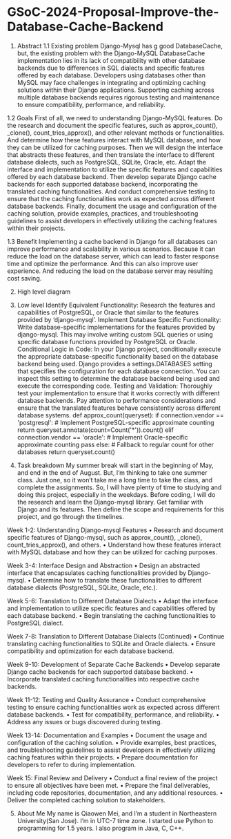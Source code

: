 # GSoC-2024-Proposal-Improve-the-Database-Cache-Backend
1.	Abstract
1.1 Existing problem
Django-Mysql has g good DatabaseCache, but, the existing problem with the Django-MySQL DatabaseCache implementation lies in its lack of compatibility with other database backends due to differences in SQL dialects and specific features offered by each database.
Developers using databases other than MySQL may face challenges in integrating and optimizing caching solutions within their Django applications. Supporting caching across multiple database backends requires rigorous testing and maintenance to ensure compatibility, performance, and reliability.

1.2	Goals
First of all, we need to understanding Django-MySQL features. Do the research and document the specific features, such as approx_count(), _clone(), count_tries_approx(), and other relevant methods or functionalities. And determine how these features interact with MySQL database, and how they can be utilized for caching purposes. Then we will design the interface that abstracts these features, and then translate the interface to different database dialects, such as PostgreSQL, SQLite, Oracle, etc. Adapt the interface and implementation to utilize the specific features and capabilities offered by each database backend. Then develop separate Django cache backends for each supported database backend, incorporating the translated caching functionalities. And conduct comprehensive testing to ensure that the caching functionalities work as expected across different database backends. Finally, document the usage and configuration of the caching solution, provide examples, practices, and troubleshooting guidelines to assist developers in effectively utilizing the caching features within their projects.

1.3	Benefit
Implementing a cache backend in Django for all databases can improve performance and scalability in various scenarios. Because it can reduce the load on the database server, which can lead to faster response time and optimize the performance. And this can also improve user experience. And reducing the load on the database server may resulting cost saving.


2.	High level diagram


3.	Low level
Identify Equivalent Functionality: Research the features and capabilities of PostgreSQL, or Oracle that similar to the features provided by ‘django-mysql’.
Implement Database Specific Functionality: Write database-specific implementations for the features provided by django-mysql. This may involve writing custom SQL queries or using specific database functions provided by PostgreSQL or Oracle.
Conditional Logic in Code: In your Django project, conditionally execute the appropriate database-specific functionality based on the database backend being used. Django provides a settings.DATABASES setting that specifies the configuration for each database connection. You can inspect this setting to determine the database backend being used and execute the corresponding code.
Testing and Validation: Thoroughly test your implementation to ensure that it works correctly with different database backends. Pay attention to performance considerations and ensure that the translated features behave consistently across different database systems.
def approx_count(queryset):
    if connection.vendor == 'postgresql':
        # Implement PostgreSQL-specific approximate counting
        return queryset.annotate(count=Count('*')).count()
    elif connection.vendor == 'oracle':
        # Implement Oracle-specific approximate counting
        pass
    else:
        # Fallback to regular count for other databases
        return queryset.count()
  	

5.	Task breakdown 
My summer break will start in the beginning of May, and end in the end of August. But, I’m thinking to take one summer class. Just one, so it won’t take me a long time to take the class, and complete the assignments. So, I will have plenty of time to studying and doing this project, especially in the weekdays. 
Before coding, I will do the research and learn the Django-mysql library. Get familiar with Django and its features. Then define the scope and requirements for this project, and go through the timelines.

Week 1-2: Understanding Django-mysql Features
•	Research and document specific features of Django-mysql, such as approx_count(), _clone(), count_tries_approx(), and others.
•	Understand how these features interact with MySQL database and how they can be utilized for caching purposes.

Week 3-4: Interface Design and Abstraction
•	Design an abstracted interface that encapsulates caching functionalities provided by Django-mysql.
•	Determine how to translate these functionalities to different database dialects (PostgreSQL, SQLite, Oracle, etc.).

Week 5-6: Translation to Different Database Dialects
•	Adapt the interface and implementation to utilize specific features and capabilities offered by each database backend.
•	Begin translating the caching functionalities to PostgreSQL dialect.

Week 7-8: Translation to Different Database Dialects (Continued)
•	Continue translating caching functionalities to SQLite and Oracle dialects.
•	Ensure compatibility and optimization for each database backend.

Week 9-10: Development of Separate Cache Backends
•	Develop separate Django cache backends for each supported database backend.
•	Incorporate translated caching functionalities into respective cache backends.

Week 11-12: Testing and Quality Assurance
•	Conduct comprehensive testing to ensure caching functionalities work as expected across different database backends.
•	Test for compatibility, performance, and reliability.
•	Address any issues or bugs discovered during testing.

Week 13-14: Documentation and Examples
•	Document the usage and configuration of the caching solution.
•	Provide examples, best practices, and troubleshooting guidelines to assist developers in effectively utilizing caching features within their projects.
•	Prepare documentation for developers to refer to during implementation.

Week 15: Final Review and Delivery
•	Conduct a final review of the project to ensure all objectives have been met.
•	Prepare the final deliverables, including code repositories, documentation, and any additional resources.
•	Deliver the completed caching solution to stakeholders.


5.	About Me
My name is Qiaowen Mei, and I’m a student in Northeastern University(San Jose). I’m in UTC-7 time zone. I started use Python to programming for 1.5 years. I also program in Java, C, C++.
